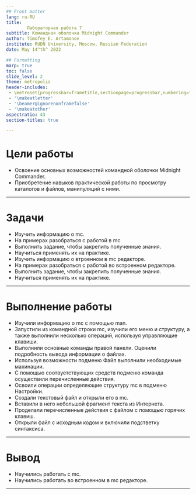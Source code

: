 ```yaml
---
## Front matter
lang: ru-RU
title: 
        Лабораторная работа 7
subtitle: Командная оболочка Midnight Commander
author: Timofey E. Artamonov
institute: RUDN University, Moscow, Russian Federation
date: May 14^th^ 2022

## Formatting
marp: true
toc: false
slide_level: 2
theme: metropolis
header-includes: 
 - \metroset{progressbar=frametitle,sectionpage=progressbar,numbering=fraction}
 - '\makeatletter'
 - '\beamer@ignorenonframefalse'
 - '\makeatother'
aspectratio: 43
section-titles: true

---
```


# Цели работы

* Освоение основных возможностей командной оболочки Midnight Commander. 
* Приобретение навыков практической работы по просмотру каталогов и файлов, манипуляций с ними.

---

# Задачи

* Изучить информацию о mc.
* На примерах разобраться с работой в mc
* Выполнить задание, чтобы закрепить полученные знания.
* Научиться применять их на практике.
* Изучить информацию о втроенном в mc редакторе.
* На примерах разобраться с работой во встроенном редакторе.
* Выполнить задание, чтобы закрепить полученные знания.
* Научиться применять их на практике.

---

# Выполнение работы

* Изучили информацию о mc с помощью man.
* Запустили из командной строки mc, изучили его меню и структуру, а также выполнили несколько операций, используя управляющие клавиши.
* Выполнили основные команды правой панели. Оценили подробность вывода информации о файлах.
* Используя возможности подменю Файл выполнили необходимые махинации.
* С помощью соотвуетствующих средств подменю команда осуществили перечисленные действия.
* Освоили операции определяющие структуру mc в подменю Настройки.
* Создали текстовый файл и открыли его в mc.
* Вставили в него небольшой фрагмент текста из Интернета.
* Проделали перечисленные действия с файлом с помощью горячих клавиш.
* Открыли файл с исходным кодом и включили подстветку синтаксиса.

---

# Вывод

* Научились работать с mc. 
* Научились работать во встроенном в mc редакторе.

---
